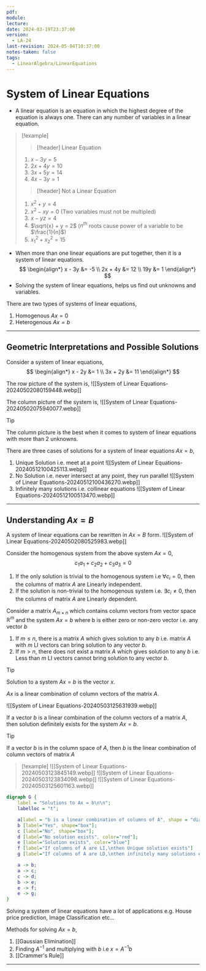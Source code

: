 ```yaml
---
pdf: 
module: 
lecture: 
date: 2024-03-19T23:37:00
version:
  - LA-24
last-revision: 2024-05-04T10:37:00
notes-taken: false
tags:
  - LinearAlgebra/LinearEquations
---
```

# System of Linear Equations

- A linear equation is an equation in which the highest degree of the equation is always one. There can any number of variables in a linear equation.

> [!example] 
> 
>> [!header] Linear Equation
> 1. $x - 3y = 5$
> 2. $2x + 4y = 10$
> 3. $3x + 5y = 14$
> 4. $4x - 3y = 1$
> 
>> [!header] Not a Linear Equation
> 1. $x^2 + y = 4$
> 2. $x^2 - xy = 0$ (Two variables must not be multipled)
> 3. $x - yz = 4$
> 4. $\sqrt{x} + y = 2$ ($n^{th}$ roots cause power of a variable to be $\frac{1}{n}$)
> 5. $x_1^2 + x_2^2 = 15$

- When more than one linear equations are put together, then it is a system of linear equations.
$$
\begin{align*}
x - 3y &= -5 \\
2x + 4y &= 12 \\
19y &= 1
\end{align*}
$$
- Solving the system of linear equations, helps us find out unknowns and variables.

There are two types of systems of linear equations,
1. Homogenous $Ax = 0$
2. Heterogenous $Ax = b$

---
## Geometric Interpretations and Possible Solutions

Consider a system of linear equations,
$$
\begin{align*}
x - 2y &= 1 \\
3x + 2y &= 11
\end{align*}
$$

The row picture of the system is,
![[System of Linear Equations-20240502080159448.webp]]

The column picture of the system is,
![[System of Linear Equations-20240502075940077.webp]]

> [!tip] 
> The column picture is the best when it comes to system of linear equations with more than 2 unknowns.

There are three cases of solutions for a system of linear equations $Ax = b$,
1. Unique Solution i.e. meet at a point
![[System of Linear Equations-20240512100425113.webp]]
2. No Solution i.e. never intersect at any point, they run parallel
![[System of Linear Equations-20240512100436270.webp]]
3. Infinitely many solutions i.e. collinear equations
![[System of Linear Equations-20240512100513470.webp]]

---
## Understanding $Ax = B$

A system of linear equations can be rewritten in $Ax = B$ form.
![[System of Linear Equations-20240502080525983.webp]]

Consider the homogenous system from the above system $Ax = 0$,
$$
c_1a_1 + c_2a_2 + c_3a_3 = 0
$$
1. If the only solution is trivial to the homogenous system i.e $\forall c_i = 0$, then the columns of matrix $A$ are Linearly independent.
2. If the solution is non-trivial to the homogenous system i.e. $\exists c_i \not= 0$, then the columns of matrix $A$ are Linearly dependent.

Consider a matrix $A_{m \times n}$ which contains column vectors from vector space $\mathbb{R}^m$ and the system $Ax = b$ where b is either zero or non-zero vector i.e. any vector $b$
1. If $m \le n$, there is a matrix $A$ which gives solution to any $b$ i.e. matrix $A$ with $m$ LI vectors can bring solution to any vector $b$.
2. If $m \gt n$, there does not exist a matrix $A$ which gives solution to any $b$ i.e. Less than $m$ LI vectors cannot bring solution to any vector $b$.

> [!tip] 
> Solution to a system $Ax = b$ is the vector $x$.

$Ax$ is a linear combination of column vectors of the matrix $A$.

![[System of Linear Equations-20240503125631939.webp]]

If a vector $b$ is a linear combination of the column vectors of a matrix $A$, then solution definitely exists for the system $Ax = b$.

> [!tip] 
> If a vector $b$ is in the column space of $A$, then $b$ is the linear combination of column vectors of matrix $A$

> [!example] 
> ![[System of Linear Equations-20240503123845149.webp]]
> ![[System of Linear Equations-20240503123834098.webp]]
> ![[System of Linear Equations-20240503125601163.webp]]


```dot
digraph G {
	label = "Solutions to Ax = b\n\n";
	labelloc = "t";

	a[label = "b is a linear combination of columns of A", shape = "diamond", color="grey"];
	b [label="Yes", shape="box"];
	c [label="No", shape="box"];
	d [label="No solution exists", color="red"];
	e [label="Solution exists", color="blue"]
	f [label="If columns of A are LI,\nthen Unique solution exists"]
	g [label="If columns of A are LD,\nthen infinitely many solutions exist"]

	a -> b;
	a -> c;
	c -> d;
	b -> e;
	e -> f;
	e -> g;
}
```

Solving a system of linear equations have a lot of applications e.g. House price prediction, Image Classification etc...

Methods for solving $Ax = b$,
1. [[Gaussian Elimination]]
2. Finding $A^{-1}$ and multiplying with $b$ i.e $x = A^{-1}b$
3. [[Crammer's Rule]]

---